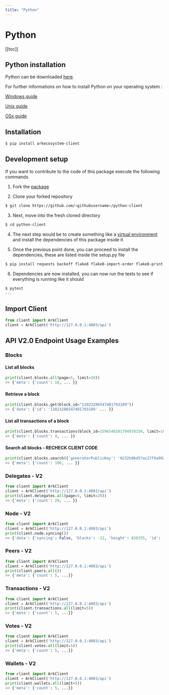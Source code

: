 ```yaml
---
title: "Python"
---
```


# Python

[[toc]]

## Python installation

Python can be downloaded [here](https://www.python.org/downloads/).

For further informations on how to install Python on your operating system : 

[Windows guide](https://docs.python.org/3/using/windows.html)

[Unix guide](https://docs.python.org/3/using/unix.html)

[OSx guide](https://docs.python.org/3/using/mac.html)


## Installation

```bash
$ pip install arkecosystem-client
```

## Development setup

If you want to contribute to the code of this package execute the following commands

1) Fork the [package](https://github.com/ArkEcosystem/python-client)

2) Clone your forked repository

```bash
$ git clone https://github.com/<githubusername>/python-client
```

3) Next, move into the fresh cloned directory

```bash
$ cd python-client
```

4) The next step would be to create something like a [virtual environment](https://virtualenv.pypa.io/en/latest/)
and install the dependencies of this package inside it

5) Once the previous point done, you can proceed to install the dependencies, these are listed inside the setup.py file

```bash
$ pip install requests backoff flake8 flake8-import-order flake8-print flake8-quotes pytest pytest-responses pytest-mock pytest-cov
```

6) Dependencies are now installed, you can now run the tests to see if everything is running like it should

```bash
$ pytest
...
```

## Import Client

```python
from client import ArkClient
client = ArkClient('http://127.0.0.1:4003/api')
```

## API V2.0 Endpoint Usage Examples

### Blocks

#### List all blocks
```python
print(client.blocks.all(page=5, limit=10))
>> {'meta': {'count': 10, ... }}
```

#### Retrieve a block
```python
print(client.blocks.get(block_id="11023286547481793189"))
>> {'data': {'id': '11023286547481793189' ... }}
```

#### List all transactions of a block
```python
print(client.blocks.transactions(block_id=1596548201794970158, limit=10))
>> {'meta': {'count': 4, ... }}
```

#### Search all blocks - RECHECK CLIENT CODE
```python
print(client.blocks.search({'generatorPublicKey': '0232b96d57ac27f9a99242bc886e433baa89f596d435153c9dae47222c0d1cecc3'}))
>> {'meta': {'count': 100, ... }}
```

### Delegates - V2

```python
from client import ArkClient
client = ArkClient('http://127.0.0.1:4003/api')
print(client.delegates.all(page=5, limit=20))
>> {'meta': {'count': 20, ... }}
```

### Node - V2

```python
from client import ArkClient
client = ArkClient('http://127.0.0.1:4003/api')
print(client.node.syncing())
>> {'data': {'syncing': False, 'blocks': -22, 'height': 820355, 'id': '2134055295567604949'}}
```

### Peers - V2

```python
from client import ArkClient
client = ArkClient('http://127.0.0.1:4003/api')
print(client.peers.all())
>> {'meta': {'count': 5, ...}}
```

### Transactions - V2

```python
from client import ArkClient
client = ArkClient('http://127.0.0.1:4003/api')
print(client.transactions.all(limit=5))
>> {'meta': {'count': 5, ...}}
```

### Votes - V2

```python
from client import ArkClient
client = ArkClient('http://127.0.0.1:4003/api')
print(client.votes.all(limit=5))
>> {'meta': {'count': 5, ...}}
```

### Wallets - V2

```python
from client import ArkClient
client = ArkClient('http://127.0.0.1:4003/api')
print(client.wallets.all(limit=5))
>> {'meta': {'count': 5, ...}}
```
